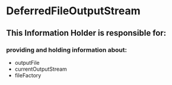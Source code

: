 # DeferredFileOutputStream
## This Information Holder is responsible for:
### providing and holding information about: 
* outputFile
* currentOutputStream
* fileFactory
